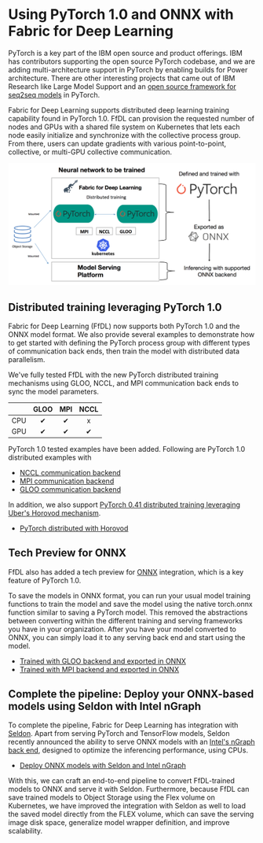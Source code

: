 
# Using PyTorch 1.0 and ONNX with Fabric for Deep Learning

PyTorch is a key part of the IBM open source and product offerings. IBM has contributors supporting the open source PyTorch codebase, and we are adding multi-architecture support in PyTorch by enabling builds for Power architecture. There are other interesting projects that came out of IBM Research like Large Model Support and an [open source framework for seq2seq models](https://github.com/IBM/pytorch-seq2seq) in PyTorch.

Fabric for Deep Learning supports distributed deep learning training capability found in PyTorch 1.0. FfDL can provision the requested number of nodes and GPUs with a shared file system on Kubernetes that lets each node easily initialize and synchronize with the collective process group. From there, users can update gradients with various point-to-point, collective, or multi-GPU collective communication. 

![diagram](images/pytorch-ffdl-onnx.png)

## Distributed training leveraging PyTorch 1.0

Fabric for Deep Learning (FfDL) now supports both PyTorch 1.0 and the ONNX model format. We also provide several examples to demonstrate how to get started with defining the PyTorch process group with different types of communication back ends, then train the model with distributed data parallelism.

We've fully tested FfDL with the new PyTorch distributed training mechanisms using GLOO, NCCL, and MPI communication back ends to sync the model parameters.


|     | GLOO | MPI | NCCL |
|-----|:----:|:---:|:----:|
| CPU |   &#10004;  |  &#10004;  |   x  |
| GPU |   &#10004;  |  &#10004;  |   &#10004;  |

PyTorch 1.0 tested examples have been added. Following are PyTorch 1.0 distributed examples with 

-  [NCCL communication backend](c10d-native-parallelism)
-  [MPI communication backend](c10d-mpi-parallelism)
-  [GLOO communication backend](c10d-dist-onnx)

In addition, we also support [PyTorch 0.41 distributed training leveraging Uber's Horovod mechanism](https://developer.ibm.com/code/2018/07/18/scalable-distributed-training-using-horovod-in-ffdl/).

- [PyTorch distributed with Horovod](horovod)

## Tech Preview for ONNX

FfDL also has added a tech preview for [ONNX](https://github.com/onnx/onnx) integration, which is a key feature of PyTorch 1.0. 

To save the models in ONNX format, you can run your usual model training functions to train the model and save the model using the native torch.onnx function similar to saving a PyTorch model. This removed the abstractions between converting within the different training and serving frameworks you have in your organization. After you have your model converted to ONNX, you can simply load it to any serving back end and start using the model.

- [Trained with GLOO backend and exported in ONNX](c10d-dist-onnx)
- [Trained with MPI backend and exported in ONNX](c10d-onnx-mpi)

## Complete the pipeline: Deploy your ONNX-based models using Seldon with Intel nGraph

To complete the pipeline, Fabric for Deep Learning has integration with [Seldon](https://www.seldon.io/). Apart from serving PyTorch and TensorFlow models, Seldon recently announced the ability to serve ONNX models with an [Intel's  nGraph back end](https://github.com/NervanaSystems/ngraph), designed to optimize the inferencing performance, using CPUs.

- [Deploy ONNX models with Seldon and Intel nGraph](../../community/FfDL-Seldon/onnx-model) 

With this, we can craft an end-to-end pipeline to convert FfDL-trained models to ONNX and serve it with Seldon. Furthermore, because FfDL can save trained models to Object Storage using the Flex volume on Kubernetes, we have improved the integration with Seldon as well to load the saved model directly from the FLEX volume, which can save the serving image disk space, generalize model wrapper definition, and improve scalability.
